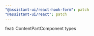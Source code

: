 ```yaml
---
"@assistant-ui/react-hook-form": patch
"@assistant-ui/react": patch
---
```


feat: ContentPartComponent types
